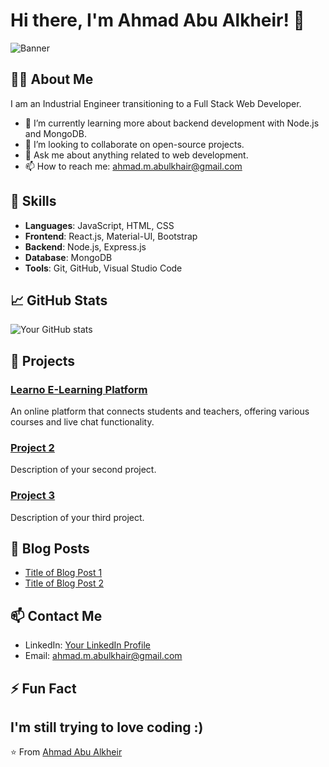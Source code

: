 # Hi there, I'm Ahmad Abu Alkheir! 👋

![Banner]([https://miro.medium.com/v2/resize:fit:1400/1*GNFNf_V7rj_C2YUCeZNzsw.jpeg])

## 👨‍💻 About Me

I am an Industrial Engineer transitioning to a Full Stack Web Developer.

- 🌱 I’m currently learning more about backend development with Node.js and MongoDB.
- 👯 I’m looking to collaborate on open-source projects.
- 💬 Ask me about anything related to web development.
- 📫 How to reach me: ahmad.m.abulkhair@gmail.com

## 🚀 Skills

- **Languages**: JavaScript, HTML, CSS
- **Frontend**: React.js, Material-UI, Bootstrap
- **Backend**: Node.js, Express.js
- **Database**: MongoDB
- **Tools**: Git, GitHub, Visual Studio Code

## 📈 GitHub Stats

![Your GitHub stats](https://github-readme-stats.vercel.app/api?username=your-github-username&show_icons=true&hide_border=true)

## 📂 Projects

### [Learno E-Learning Platform](https://github.com/C11-AhmadAbulkhairr/Project4-E-learning)
An online platform that connects students and teachers, offering various courses and live chat functionality.

### [Project 2](https://github.com/your-username/project2)
Description of your second project.

### [Project 3](https://github.com/your-username/project3)
Description of your third project.

## 📝 Blog Posts

- [Title of Blog Post 1](https://your-blog-url.com/post1)
- [Title of Blog Post 2](https://your-blog-url.com/post2)

## 📫 Contact Me

- LinkedIn: [Your LinkedIn Profile](https://www.linkedin.com/in/your-profile)
- Email: [ahmad.m.abulkhair@gmail.com](mailto:ahmad.m.abulkhair@gmail.com)

## ⚡ Fun Fact

I'm still trying to love coding :)
---

⭐️ From [Ahmad Abu Alkheir](https://github.com/AhmadAbulkhairr)
